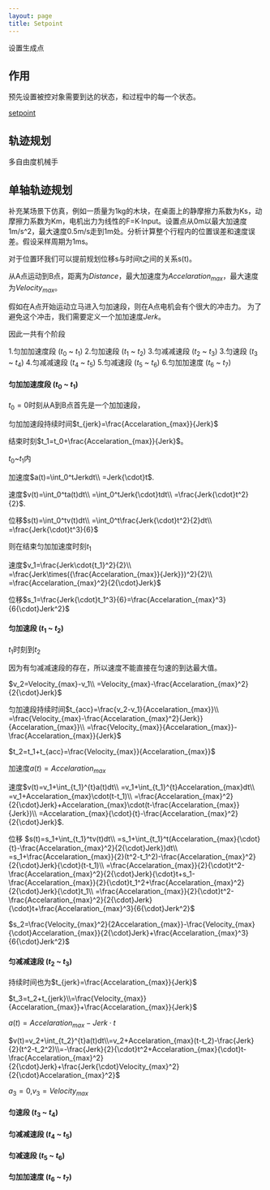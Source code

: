 ```yaml
---
layout: page
title: Setpoint
---
```


设置生成点

## 作用

预先设置被控对象需要到达的状态，和过程中的每一个状态。

[setpoint](https://en.wikipedia.org/wiki/Setpoint_(control_system))

## 轨迹规划

多自由度机械手


## 单轴轨迹规划

补充某场景下仿真，例如一质量为1kg的木块，在桌面上的静摩擦力系数为Ks，动摩擦力系数为Km，电机出力为线性的F=K·Input。设置点从0m以最大加速度1m/s^2，最大速度0.5m/s走到1m处。分析计算整个行程内的位置误差和速度误差。假设采样周期为1ms。

对于位置环我们可以提前规划位移s与时间t之间的关系s(t)。

从A点运动到B点，距离为$Distance$，最大加速度为$Accelaration_{max}$，最大速度为$Velocity_{max}$。



假如在A点开始运动立马进入匀加速段，则在A点电机会有个很大的冲击力。
为了避免这个冲击，我们需要定义一个加加速度$Jerk$。

因此一共有个阶段

1.匀加加速度段 ($t_0$ ~ $t_1$)
2.匀加速段 ($t_1$ ~ $t_2$)
3.匀减减速段 ($t_2$ ~ $t_3$)
3.匀速段 ($t_3$ ~ $t_4$)
4.匀减减速段 ($t_4$ ~ $t_5$)
5.匀减速段 ($t_5$ ~ $t_6$)
6.匀加加速度 ($t_6$ ~ $t_7$)

#### 匀加加速度段 ($t_0$ ~ $t_1$)

$t_0=0$时刻从A到B点首先是一个加加速段，

匀加加速段持续时间$t_{jerk}=\frac{Accelaration_{max}}{Jerk}$

结束时刻$t_1=t_0+\frac{Accelaration_{max}}{Jerk}$。

$t_0$~$t_1$内

加速度$a(t)=\int_0^tJerkdt\\
=Jerk{\cdot}t$.

速度$v(t)=\int_0^ta(t)dt\\
=\int_0^tJerk{\cdot}tdt\\
=\frac{Jerk{\cdot}t^2}{2}$.

位移$s(t)=\int_0^tv(t)dt\\
=\int_0^t\frac{Jerk{\cdot}t^2}{2}dt\\
=\frac{Jerk{\cdot}t^3}{6}$

则在结束匀加加速度时刻$t_1$

速度$v_1=\frac{Jerk\cdot{t_1}^2}{2}\\
=\frac{Jerk\times({\frac{Accelaration_{max}}{Jerk}})^2}{2}\\
=\frac{Accelaration_{max}^2}{2{\cdot}Jerk}$

位移$s_1=\frac{Jerk{\cdot}t_1^3}{6}=\frac{Accelaration_{max}^3}{6{\cdot}Jerk^2}$
#### 匀加速段 ($t_1$ ~ $t_2$)

$t_1$时刻到$t_2$

因为有匀减减速段的存在，所以速度不能直接在匀速的到达最大值。

$v_2=Velocity_{max}-v_1\\
=Velocity_{max}-\frac{Accelaration_{max}^2}{2{\cdot}Jerk}$

匀加速段持续时间$t_{acc}=\frac{v_2-v_1}{Accelaration_{max}}\\
=\frac{Velocity_{max}-\frac{Accelaration_{max}^2}{Jerk}}{Accelaration_{max}}\\
=\frac{Velocity_{max}}{Accelaration_{max}}-\frac{Accelaration_{max}}{Jerk}$

$t_2=t_1+t_{acc}=\frac{Velocity_{max}}{Accelaration_{max}}$

加速度$a(t)=Accelaration_{max}$

速度$v(t)=v_1+\int_{t_1}^{t}a(t)dt\\
=v_1+\int_{t_1}^{t}Accelaration_{max}dt\\
=v_1+Accelaration_{max}\cdot(t-t_1)\\
=\frac{Accelaration_{max}^2}{2{\cdot}Jerk}+Accelaration_{max}\cdot(t-\frac{Accelaration_{max}}{Jerk})\\
=Accelaration_{max}{\cdot}{t}-\frac{Accelaration_{max}^2}{2{\cdot}Jerk}$.

位移
$s(t)=s_1+\int_{t_1}^tv(t)dt\\
=s_1+\int_{t_1}^t(Accelaration_{max}{\cdot}{t}-\frac{Accelaration_{max}^2}{2{\cdot}Jerk})dt\\
=s_1+\frac{Accelaration_{max}}{2}(t^2-t_1^2)-\frac{Accelaration_{max}^2}{2{\cdot}Jerk}{\cdot}(t-t_1)\\
=\frac{Accelaration_{max}}{2}{\cdot}t^2-\frac{Accelaration_{max}^2}{2{\cdot}Jerk}{\cdot}t+s_1-\frac{Accelaration_{max}}{2}{\cdot}t_1^2+\frac{Accelaration_{max}^2}{2{\cdot}Jerk}{\cdot}t_1\\
=\frac{Accelaration_{max}}{2}{\cdot}t^2-\frac{Accelaration_{max}^2}{2{\cdot}Jerk}{\cdot}t+\frac{Accelaration_{max}^3}{6{\cdot}Jerk^2}$

$s_2=\frac{Velocity_{max}^2}{2Accelaration_{max}}-\frac{Velocity_{max}{\cdot}Accelaration_{max}}{2{\cdot}Jerk}+\frac{Accelaration_{max}^3}{6{\cdot}Jerk^2}$


#### 匀减减速段 ($t_2$ ~ $t_3$)

持续时间也为$t_{jerk}=\frac{Accelaration_{max}}{Jerk}$

$t_3=t_2+t_{jerk}\\=\frac{Velocity_{max}}{Accelaration_{max}}+\frac{Accelaration_{max}}{Jerk}$

$a(t)=Accelaration_{max}-Jerk{\cdot}t$

$v(t)=v_2+\int_{t_2}^{t}a(t)dt\\=v_2+Accelaration_{max}(t-t_2)-\frac{Jerk}{2}(t^2-t_2^2)\\=-\frac{Jerk}{2}{\cdot}t^2+Accelaration_{max}{\cdot}t-\frac{Accelaration_{max}^2}{2{\cdot}Jerk}+\frac{Jerk{\cdot}Velocity_{max}^2}{2{\cdot}Accelaration_{max}^2}$


$a_3=0$,$v_3=Velocity_{max}$


#### 匀速段 ($t_3$ ~ $t_4$)
#### 匀减减速段 ($t_4$ ~ $t_5$)
#### 匀减速段 ($t_5$ ~ $t_6$)
#### 匀加加速度 ($t_6$ ~ $t_7$)


